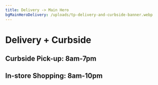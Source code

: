 ```yaml
---
title: Delivery -> Main Hero
bgMainHeroDelivery: /uploads/tp-delivery-and-curbside-banner.webp
---
```

# Delivery&nbsp;+&nbsp;Curbside

## Curbside Pick-up: 8am-7pm

## In-store Shopping: 8am-10pm